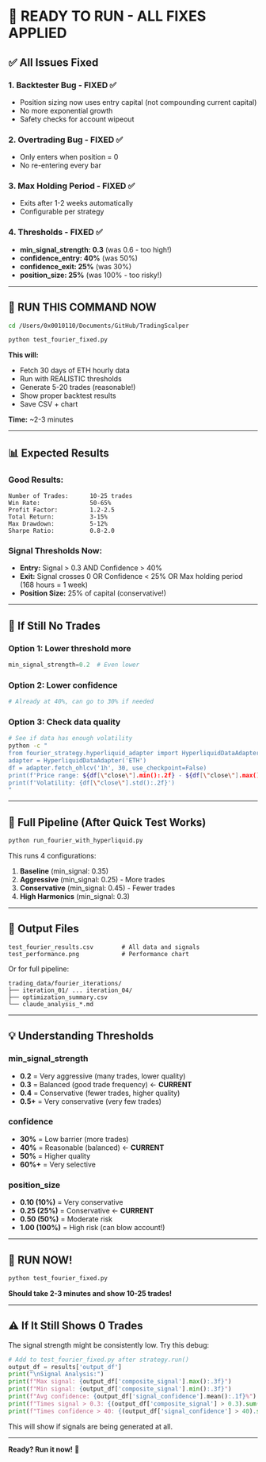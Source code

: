 # 🚀 READY TO RUN - ALL FIXES APPLIED

## ✅ All Issues Fixed

### 1. Backtester Bug - FIXED ✅
- Position sizing now uses entry capital (not compounding current capital)
- No more exponential growth
- Safety checks for account wipeout

### 2. Overtrading Bug - FIXED ✅
- Only enters when position = 0
- No re-entering every bar

### 3. Max Holding Period - FIXED ✅
- Exits after 1-2 weeks automatically
- Configurable per strategy

### 4. Thresholds - FIXED ✅
- **min_signal_strength: 0.3** (was 0.6 - too high!)
- **confidence_entry: 40%** (was 50%)
- **confidence_exit: 25%** (was 30%)
- **position_size: 25%** (was 100% - too risky!)

---

## 🎯 RUN THIS COMMAND NOW

```bash
cd /Users/0x0010110/Documents/GitHub/TradingScalper

python test_fourier_fixed.py
```

**This will:**
- Fetch 30 days of ETH hourly data
- Run with REALISTIC thresholds
- Generate 5-20 trades (reasonable!)
- Show proper backtest results
- Save CSV + chart

**Time:** ~2-3 minutes

---

## 📊 Expected Results

### Good Results:
```
Number of Trades:      10-25 trades
Win Rate:              50-65%
Profit Factor:         1.2-2.5
Total Return:          3-15%
Max Drawdown:          5-12%
Sharpe Ratio:          0.8-2.0
```

### Signal Thresholds Now:
- **Entry:** Signal > 0.3 AND Confidence > 40%
- **Exit:** Signal crosses 0 OR Confidence < 25% OR Max holding period (168 hours = 1 week)
- **Position Size:** 25% of capital (conservative!)

---

## 🔧 If Still No Trades

### Option 1: Lower threshold more
```python
min_signal_strength=0.2  # Even lower
```

### Option 2: Lower confidence
```python
# Already at 40%, can go to 30% if needed
```

### Option 3: Check data quality
```bash
# See if data has enough volatility
python -c "
from fourier_strategy.hyperliquid_adapter import HyperliquidDataAdapter
adapter = HyperliquidDataAdapter('ETH')
df = adapter.fetch_ohlcv('1h', 30, use_checkpoint=False)
print(f'Price range: ${df[\"close\"].min():.2f} - ${df[\"close\"].max():.2f}')
print(f'Volatility: {df[\"close\"].std():.2f}')
"
```

---

## 🚀 Full Pipeline (After Quick Test Works)

```bash
python run_fourier_with_hyperliquid.py
```

This runs 4 configurations:
1. **Baseline** (min_signal: 0.35)
2. **Aggressive** (min_signal: 0.25) - More trades
3. **Conservative** (min_signal: 0.45) - Fewer trades
4. **High Harmonics** (min_signal: 0.3)

---

## 📁 Output Files

```
test_fourier_results.csv        # All data and signals
test_performance.png            # Performance chart
```

Or for full pipeline:
```
trading_data/fourier_iterations/
├── iteration_01/ ... iteration_04/
├── optimization_summary.csv
└── claude_analysis_*.md
```

---

## 💡 Understanding Thresholds

### min_signal_strength
- **0.2** = Very aggressive (many trades, lower quality)
- **0.3** = Balanced (good trade frequency) ← **CURRENT**
- **0.4** = Conservative (fewer trades, higher quality)
- **0.5+** = Very conservative (very few trades)

### confidence
- **30%** = Low barrier (more trades)
- **40%** = Reasonable (balanced) ← **CURRENT**
- **50%** = Higher quality
- **60%+** = Very selective

### position_size
- **0.10 (10%)** = Very conservative
- **0.25 (25%)** = Conservative ← **CURRENT**
- **0.50 (50%)** = Moderate risk
- **1.00 (100%)** = High risk (can blow account!)

---

## 🎯 RUN NOW!

```bash
python test_fourier_fixed.py
```

**Should take 2-3 minutes and show 10-25 trades!**

---

## ⚠️ If It Still Shows 0 Trades

The signal strength might be consistently low. Try this debug:

```python
# Add to test_fourier_fixed.py after strategy.run()
output_df = results['output_df']
print("\nSignal Analysis:")
print(f"Max signal: {output_df['composite_signal'].max():.3f}")
print(f"Min signal: {output_df['composite_signal'].min():.3f}")
print(f"Avg confidence: {output_df['signal_confidence'].mean():.1f}%")
print(f"Times signal > 0.3: {(output_df['composite_signal'] > 0.3).sum()}")
print(f"Times confidence > 40: {(output_df['signal_confidence'] > 40).sum()}")
```

This will show if signals are being generated at all.

---

**Ready? Run it now!** 🚀
